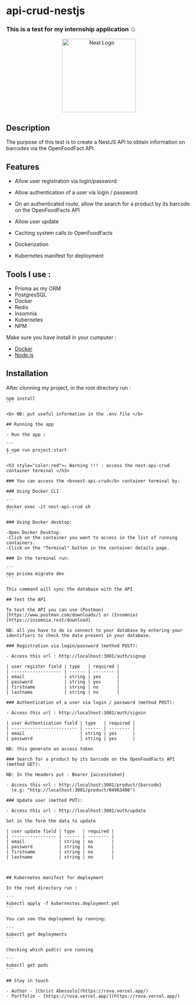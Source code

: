# api-crud-nestjs

### This is a test for my internship application ☺️

<p align="center">
  <a href="http://nestjs.com/" target="blank"><img src="https://nestjs.com/img/logo-small.svg" width="200" alt="Nest Logo" /></a>
</p>

[circleci-image]: https://img.shields.io/circleci/build/github/nestjs/nest/master?token=abc123def456
[circleci-url]: https://circleci.com/gh/nestjs/nest

## Description

The purpose of this test is to create a NestJS API to obtain information on barcodes via the OpenFoodFact API.

## Features

- Allow user registration via login/password

- Allow authentication of a user via login / password

- On an authenticated route, allow the search for a product by its barcode on the OpenFoodFacts API

- Allow user update

- Caching system calls to OpenFoodFacts

- Dockerization

- Kubernetes manifest for deployment

## Tools I use :

- Prisma as my ORM
- PostgresSQL
- Docker
- Redis
- Insomnia
- Kubernetes
- NPM

Make sure you have install in your cumputer :

- [Docker](https://www.docker.com/products/docker-desktop/)
- [Node.js](https://nodejs.org/fr/download)

## Installation

After clonning my project, in the root directory run :

````
npm install
```

<b> NB: put useful information in the .env file </b>

## Running the app

- Run the app :

```
$ npm run project:start
```

<h3 style="color:red">⚠ Warning !!! : access the nest-api-crud container terminal </h3>

### You can access the <b>nest-api-crud</b> container terminal by:

### Using Docker CLI

```
docker exec -it nest-api-crud sh
```

### Using Docker desktop:

-Open Docker Desktop.
-Click on the container you want to access in the list of running containers.
-Click on the "Terminal" button in the container details page.

### In the terminal run:

```
npx prisma migrate dev
```

This command will sync the database with the API

## Test the API

To test the API you can use (Postman)[https://www.postman.com/downloads/] or (Insomnia)[https://insomnia.rest/download]

NB: all you have to do is connect to your database by entering your identifiers to check the data present in your database.

### Registration via login/password (method POST):

- Access this url : http://localhost:3001/auth/signup

| user register field | type   | required |
| ------------------- | ------ | -------- |
| email               | string | yes      |
| password            | string | yes      |
| firstname           | string | no       |
| lastname            | string | no       |

### Authentication of a user via login / password (method POST):

- Access this url : http://localhost:3001/auth/signin

| user Authentication field | type   | required |
| ------------------------- | ------ | -------- |
| email                     | string | yes      |
| password                  | string | yes      |

NB: this generate an access token

### Search for a product by its barcode on the OpenFoodFacts API (method GET):

NB: In the Headers put - Bearer {accesstoken}

- Access this url : http://localhost:3001/product/{barcode}
  (e.g: "http://localhost:3001/product/04963406")

### Update user (method PUT):

- Access this url : http://localhost:3001/auth/update

Set in the form the data to update

| user update field | type   | required |
| ----------------- | ------ | -------- |
| email             | string | no       |
| password          | string | no       |
| firstname         | string | no       |
| lastname          | string | no       |



## Kubernetes manifest for deployment

In the root directory run :

```
kubectl apply -f kubernestes.deployment.yml
```

You can see the deployment by running:

```
kubectl get deployments
```

Checking which pod(s) are running

```
kubectl get pods
```

## Stay in touch

- Author - [Christ Abessolo](https://rova.vercel.app/)
- Portfolio - [https://rova.vercel.app/](https://rova.vercel.app/)
````
